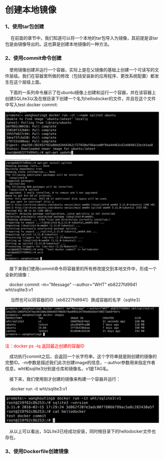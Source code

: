 <h1>创建本地镜像</h1>
<h3>1、使用tar包创建</h3>
<p>&emsp; 在前面的章节中，我们知道可以将一个本地的tar包导入为镜像，其前提是该tar包是由镜像导出的。这也算是创建本地镜像的一种方法。</p>
<h3>2、使用commit命令创建</h3>

<p>&emsp;使用镜像创建并运行一个容器，实际上是在父镜像的基础上创建一个可读写的文件层级。我们在容器里所做的修改（包括安装新的应用程序、更改系统配置）都发生在这个层级上面。</p>
<p>&emsp;下面的一系列命令展示了在ubuntu镜像上创建和运行一个容器，并在该容器上创建SQLite3以及在根目录下创建一个名为hellodocker的文件，并且在这个文件中写入test docker commit:</p>
<img src="./assets/31.png" />
.....................

<img src="./assets/32.png" />

<p>&emsp;接下来我们使用commit命令将容器里的所有修改提交到本地文件中，形成一个全新的镜像：</p>
<p>&emsp;docker commit -m="Message" --author="WHT" eb8227fd9941 wht/sqlite3:v1</p>
<p>&emsp; 当然也可以将容器的ID（eb8227fd9941）换成容器的名字（sqlite3）</p>
<img src="./assets/33.png" />

<font color="red">注：docker ps -lq 返回最近创建的容器ID </font>
<p>&emsp;成功执行commit之后，会返回一个长字符串，这个字符串就是刚创建的镜像的完整ID。-m参数是描述我们此次创建image的信息，--author参数用来指定作者信息，wht和sqlite3分别是仓库和镜像名，v1是TAG名。</p>
<p>&emsp;接下来，我们使用刚才创建的镜像来构建一个容器并运行：</p>
<p>&emsp; docker run -it wht/sqlite3:v1</p>
<img src="./assets/34.png" />

<p>&emsp;从以上可以看出，SQLite3已经成功安装，同时根目录下的hellodocker文件也存在。</p>
<h3>3、使用Dockerfile创建镜像</h3>


<p>&emsp;</p>
<p>&emsp;</p>
<p>&emsp;</p>
<p>&emsp;</p>
